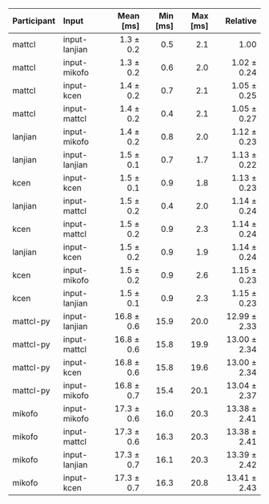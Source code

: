 | Participant | Input | Mean [ms] | Min [ms] | Max [ms] | Relative |
|:---|:---|---:|---:|---:|---:|
| mattcl | input-lanjian | 1.3 ± 0.2 | 0.5 | 2.1 | 1.00 |
| mattcl | input-mikofo | 1.3 ± 0.2 | 0.6 | 2.0 | 1.02 ± 0.24 |
| mattcl | input-kcen | 1.4 ± 0.2 | 0.7 | 2.1 | 1.05 ± 0.25 |
| mattcl | input-mattcl | 1.4 ± 0.2 | 0.4 | 2.1 | 1.05 ± 0.27 |
| lanjian | input-mikofo | 1.4 ± 0.2 | 0.8 | 2.0 | 1.12 ± 0.23 |
| lanjian | input-lanjian | 1.5 ± 0.1 | 0.7 | 1.7 | 1.13 ± 0.22 |
| kcen | input-kcen | 1.5 ± 0.1 | 0.9 | 1.8 | 1.13 ± 0.23 |
| lanjian | input-mattcl | 1.5 ± 0.2 | 0.4 | 2.0 | 1.14 ± 0.24 |
| kcen | input-mattcl | 1.5 ± 0.2 | 0.9 | 2.3 | 1.14 ± 0.24 |
| lanjian | input-kcen | 1.5 ± 0.2 | 0.9 | 1.9 | 1.14 ± 0.24 |
| kcen | input-mikofo | 1.5 ± 0.2 | 0.9 | 2.6 | 1.15 ± 0.23 |
| kcen | input-lanjian | 1.5 ± 0.1 | 0.9 | 2.3 | 1.15 ± 0.23 |
| mattcl-py | input-lanjian | 16.8 ± 0.6 | 15.9 | 20.0 | 12.99 ± 2.33 |
| mattcl-py | input-mattcl | 16.8 ± 0.6 | 15.8 | 19.9 | 13.00 ± 2.34 |
| mattcl-py | input-kcen | 16.8 ± 0.6 | 15.8 | 19.6 | 13.00 ± 2.34 |
| mattcl-py | input-mikofo | 16.8 ± 0.7 | 15.4 | 20.1 | 13.04 ± 2.37 |
| mikofo | input-mikofo | 17.3 ± 0.6 | 16.0 | 20.3 | 13.38 ± 2.41 |
| mikofo | input-mattcl | 17.3 ± 0.6 | 16.3 | 20.3 | 13.38 ± 2.41 |
| mikofo | input-lanjian | 17.3 ± 0.7 | 16.1 | 20.3 | 13.39 ± 2.42 |
| mikofo | input-kcen | 17.3 ± 0.7 | 16.3 | 20.8 | 13.41 ± 2.43 |
